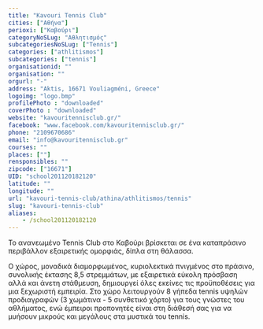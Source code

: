 ```yaml
---
title: "Kavouri Tennis Club"
cities: ["Αθήνα"]
perioxi: ["Καβούρι"]
categoryNoSLug: "Αθλητισμός"
subcategoriesNoSLug: ["Tennis"]
categories: ["athlitismos"]
subcategories: ["tennis"]
organisationid: ""
organisation: ""
orgurl: "-"
address: "Aktis, 16671 Vouliagméni, Greece"
logoimg: "logo.bmp"
profilePhoto : "downloaded"
coverPhoto : "downloaded"
website: "kavouritennisclub.gr/"
facebook: "www.facebook.com/kavouritennisclub.gr/"
phone: "2109670686"
email: "info@kavouritennisclub.gr"
courses: ""
places: [""]
rensponsibles: ""
zipcode: ["16671"]
UID: "school201120182120"
latitude: ""
longitude: ""
url: "kavouri-tennis-club/athina/athlitismos/tennis"
slug: "kavouri-tennis-club"
aliases:
    - /school201120182120
---
```



Το ανανεωμένο Tennis Club στο Καβούρι βρίσκεται σε ένα καταπράσινο περιβάλλον εξαιρετικής ομορφιάς, δίπλα στη θάλασσα.

Ο χώρος, μοναδικά διαμορφωμένος, κυριολεκτικά πνιγμένος στο πράσινο, συνολικής έκτασης 8,5 στρεμμάτων, με εξαιρετικά εύκολη πρόσβαση αλλά και άνετη στάθμευση, δημιουργεί όλες εκείνες τις προϋποθέσεις για μια ξεχωριστή εμπειρία. Στο χώρο λειτουργούν 8 γήπεδα tennis υψηλών προδιαγραφών (3 χωμάτινα - 5 συνθετικό χόρτο) για τους γνώστες του αθλήματος, ενώ έμπειροι προπονητές είναι στη διάθεσή σας για να μυήσουν μικρούς και μεγάλους στα μυστικά του tennis.